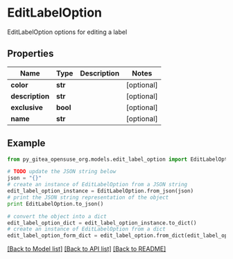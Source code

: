# EditLabelOption

EditLabelOption options for editing a label

## Properties
Name | Type | Description | Notes
------------ | ------------- | ------------- | -------------
**color** | **str** |  | [optional] 
**description** | **str** |  | [optional] 
**exclusive** | **bool** |  | [optional] 
**name** | **str** |  | [optional] 

## Example

```python
from py_gitea_opensuse_org.models.edit_label_option import EditLabelOption

# TODO update the JSON string below
json = "{}"
# create an instance of EditLabelOption from a JSON string
edit_label_option_instance = EditLabelOption.from_json(json)
# print the JSON string representation of the object
print EditLabelOption.to_json()

# convert the object into a dict
edit_label_option_dict = edit_label_option_instance.to_dict()
# create an instance of EditLabelOption from a dict
edit_label_option_form_dict = edit_label_option.from_dict(edit_label_option_dict)
```
[[Back to Model list]](../README.md#documentation-for-models) [[Back to API list]](../README.md#documentation-for-api-endpoints) [[Back to README]](../README.md)


